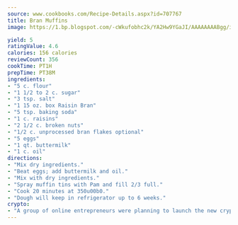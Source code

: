 ```yaml
---
source: www.cookbooks.com/Recipe-Details.aspx?id=707767
title: Bran Muffins
image: https://1.bp.blogspot.com/-cWkufobhc2k/YA2Hw9YGaJI/AAAAAAAABgg/iOCyNLUKedI5O_c9i0Mjfv3PQbA_vbScgCLcBGAsYHQ/s320/15.png

yield: 5
ratingValue: 4.6
calories: 156 calories
reviewCount: 356
cookTime: PT1H
prepTime: PT38M
ingredients:
- "5 c. flour"
- "1 1/2 to 2 c. sugar"
- "3 tsp. salt"
- "1 15 oz. box Raisin Bran"
- "5 tsp. baking soda"
- "1 c. raisins"
- "2 1/2 c. broken nuts"
- "1/2 c. unprocessed bran flakes optional"
- "5 eggs"
- "1 qt. buttermilk"
- "1 c. oil"
directions:
- "Mix dry ingredients."
- "Beat eggs; add buttermilk and oil."
- "Mix with dry ingredients."
- "Spray muffin tins with Pam and fill 2/3 full."
- "Cook 20 minutes at 350u00b0."
- "Dough will keep in refrigerator up to 6 weeks."
crypto:
- "A group of online entrepreneurs were planning to launch the new cryptocurrency on Thursday."
---
```

